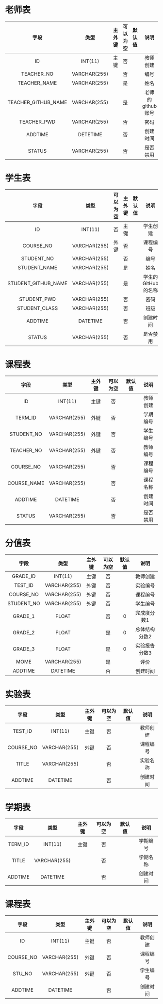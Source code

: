 # 老师表

|        字段         |     类型     | 主外键 | 可以为空 | 默认值 |       说明       |
| :-----------------: | :----------: | :----: | :------: | :----: | :--------------: |
|         ID          |   INT(11)    |  主键  |    否    |        |     教师创建     |
|     TEACHER_NO      | VARCHAR(255) |        |    否    |        |       编号       |
|    TEACHER_NAME     | VARCHAR(255) |        |    是    |        |       姓名       |
| TEACHER_GITHUB_NAME | VARCHAR(255) |        |    是    |        | 老师的github账号 |
|     TEACHER_PWD     | VARCHAR(255) |        |    否    |        |       密码       |
|       ADDTIME       |   DETETIME   |        |    否    |        |     创建时间     |
|       STATUS        | VARCHAR(255) |        |    否    |        |     是否禁用     |

# 学生表

|        字段         |     类型     | 可以为空 | 主外键 | 默认值 |        说明        |
| :-----------------: | :----------: | :------: | :----: | :----: | :----------------: |
|         ID          |   INT(11)    |    否    |  主键  |        |      学生创建      |
|      COURSE_NO      | VARCHAR(255) |   外键   |   否   |        |      课程编号      |
|     STUDENT_NO      | VARCHAR(255) |          |   否   |        |        编号        |
|    STUDENT_NAME     | VARCHAR(255) |          |   是   |        |        姓名        |
| STUDENT_GITHUB_NAME | VARCHAR(255) |          |   是   |        | 学生的GitHub的名称 |
|     STUDENT_PWD     | VARCHAR(255) |          |   否   |        |        密码        |
|    STUDENT_CLASS    | VARCHAR(255) |          |   否   |        |        班级        |
|       ADDTIME       |   DATETIME   |          |   否   |        |      创建时间      |
|       STATUS        | VARCHAR(255) |          |   否   |        |      是否禁用      |

# 课程表

|    字段     |     类型     | 主外键 | 可以为空 | 默认值 |   说明   |
| :---------: | :----------: | :----: | :------: | :----: | :------: |
|     ID      |   INT(11)    |  主键  |    否    |        | 教师创建 |
|   TERM_ID   | VARCHAR(255) |  外键  |    否    |        | 学期编号 |
| STUDENT_NO  | VARCHAR(255) |  外键  |    否    |        | 学生编号 |
| TEACHER_NO  | VARCHAR(255) |  外键  |    否    |        | 教师编号 |
|  COURSE_NO  | VARCHAR(255) |        |    否    |        | 课程编号 |
| COURSE_NAME | VARCHAR(255) |        |    否    |        | 课程名称 |
|   ADDTIME   |   DATETIME   |        |    否    |        | 创建时间 |
|   STATUS    | VARCHAR(255) |        |    否    |        | 是否禁用 |

# 分值表

|     字段     |      类型      | 主外键  | 可以为空 | 默认值  |   说明    |
| :--------: | :----------: | :--: | :--: | :--: | :-----: |
|  GRADE_ID  |   INT(11)    |  主键  |  否   |      |  教师创建   |
|  TEST_ID   | VARCHAR(255) |  外键  |  否   |      |  实验编号   |
| COURSE_NO  | VARCHAR(255) |  外键  |  否   |      |  课程编号   |
| STUDENT_NO | VARCHAR(255) |  外键  |  否   |      |  学生编号   |
|  GRADE_1   |    FLOAT     |      |  否   |  0   | 完成度分数1  |
|  GRADE_2   |    FLOAT     |      |  是   |  0   | 总体结构分数2 |
|  GRADE_3   |    FLOAT     |      |  是   |  0   | 实验报告分数3 |
|    MOME    | VARCHAR(255) |      |  是   |      |   评价    |
|  ADDTIME   |   DATETIME   |      |  否   |      |  创建时间   |

# 实验表

|    字段     |      类型      | 主外键  | 可以为空 | 默认值  |  说明  |
| :-------: | :----------: | :--: | :--: | :--: | :--: |
|  TEST_ID  |   INT(11)    |  主键  |  否   |      | 教师创建 |
| COURSE_NO | VARCHAR(255) |  外键  |  否   |      | 课程编号 |
|   TITLE   | VARCHAR(255) |      |  否   |      | 实验名称 |
|  ADDTIME  |   DATETIME   |      |  否   |      | 创建时间 |

# 学期表

|   字段    |      类型      | 主外键  | 可以为空 | 默认值  |  说明  |
| :-----: | :----------: | :--: | :--: | :--: | :--: |
| TERM_ID |   INT(11)    |  主键  |  否   |      | 学期编号 |
|  TITLE  | VARCHAR(255) |      |  否   |      | 学期名称 |
| ADDTIME |   DATETIME   |      |  否   |      | 创建时间 |

# 课程表

|    字段     |      类型      | 主外键  | 可以为空 | 默认值  |  说明  |
| :-------: | :----------: | :--: | :--: | :--: | :--: |
|    ID     |   INT(11)    |  主键  |  否   |      | 教师创建 |
| COURSE_NO | VARCHAR(255) |  外键  |  否   |      | 课程编号 |
|  STU_NO   | VARCHAR(255) |  外键  |  否   |      | 学生编号 |
|  ADDTIME  |   DATETIME   |      |  否   |      | 创建时间 |

